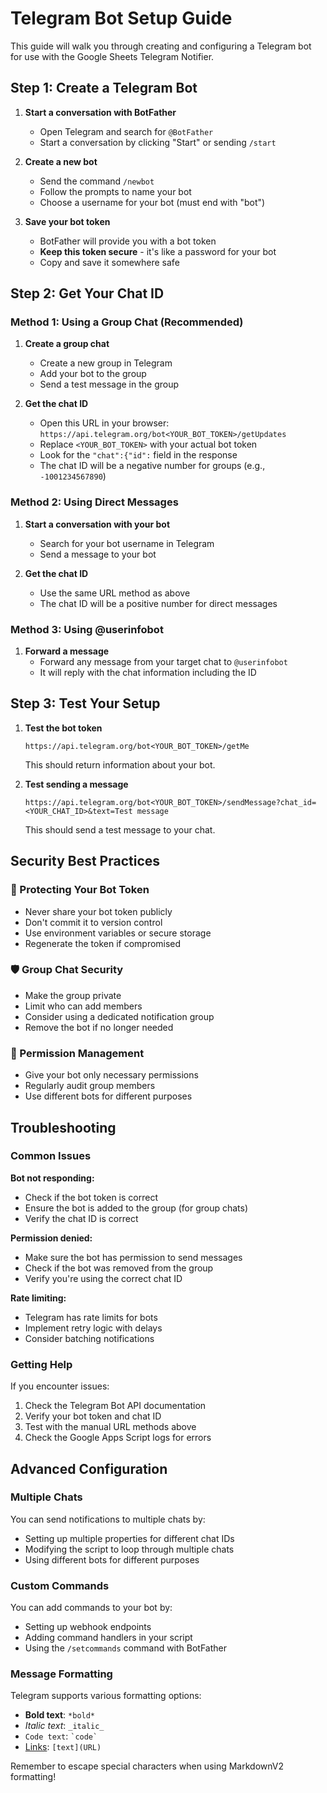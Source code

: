 # Telegram Bot Setup Guide

This guide will walk you through creating and configuring a Telegram bot for use with the Google Sheets Telegram Notifier.

## Step 1: Create a Telegram Bot

1. **Start a conversation with BotFather**
   - Open Telegram and search for `@BotFather`
   - Start a conversation by clicking "Start" or sending `/start`

2. **Create a new bot**
   - Send the command `/newbot`
   - Follow the prompts to name your bot
   - Choose a username for your bot (must end with "bot")

3. **Save your bot token**
   - BotFather will provide you with a bot token
   - **Keep this token secure** - it's like a password for your bot
   - Copy and save it somewhere safe

## Step 2: Get Your Chat ID

### Method 1: Using a Group Chat (Recommended)

1. **Create a group chat**
   - Create a new group in Telegram
   - Add your bot to the group
   - Send a test message in the group

2. **Get the chat ID**
   - Open this URL in your browser: `https://api.telegram.org/bot<YOUR_BOT_TOKEN>/getUpdates`
   - Replace `<YOUR_BOT_TOKEN>` with your actual bot token
   - Look for the `"chat":{"id":` field in the response
   - The chat ID will be a negative number for groups (e.g., `-1001234567890`)

### Method 2: Using Direct Messages

1. **Start a conversation with your bot**
   - Search for your bot username in Telegram
   - Send a message to your bot

2. **Get the chat ID**
   - Use the same URL method as above
   - The chat ID will be a positive number for direct messages

### Method 3: Using @userinfobot

1. **Forward a message**
   - Forward any message from your target chat to `@userinfobot`
   - It will reply with the chat information including the ID

## Step 3: Test Your Setup

1. **Test the bot token**
   ```
   https://api.telegram.org/bot<YOUR_BOT_TOKEN>/getMe
   ```
   This should return information about your bot.

2. **Test sending a message**
   ```
   https://api.telegram.org/bot<YOUR_BOT_TOKEN>/sendMessage?chat_id=<YOUR_CHAT_ID>&text=Test message
   ```
   This should send a test message to your chat.

## Security Best Practices

### 🔐 Protecting Your Bot Token
- Never share your bot token publicly
- Don't commit it to version control
- Use environment variables or secure storage
- Regenerate the token if compromised

### 🛡️ Group Chat Security
- Make the group private
- Limit who can add members
- Consider using a dedicated notification group
- Remove the bot if no longer needed

### 📱 Permission Management
- Give your bot only necessary permissions
- Regularly audit group members
- Use different bots for different purposes

## Troubleshooting

### Common Issues

**Bot not responding:**
- Check if the bot token is correct
- Ensure the bot is added to the group (for group chats)
- Verify the chat ID is correct

**Permission denied:**
- Make sure the bot has permission to send messages
- Check if the bot was removed from the group
- Verify you're using the correct chat ID

**Rate limiting:**
- Telegram has rate limits for bots
- Implement retry logic with delays
- Consider batching notifications

### Getting Help

If you encounter issues:
1. Check the Telegram Bot API documentation
2. Verify your bot token and chat ID
3. Test with the manual URL methods above
4. Check the Google Apps Script logs for errors

## Advanced Configuration

### Multiple Chats
You can send notifications to multiple chats by:
- Setting up multiple properties for different chat IDs
- Modifying the script to loop through multiple chats
- Using different bots for different purposes

### Custom Commands
You can add commands to your bot by:
- Setting up webhook endpoints
- Adding command handlers in your script
- Using the `/setcommands` command with BotFather

### Message Formatting
Telegram supports various formatting options:
- **Bold text**: `*bold*`
- *Italic text*: `_italic_`
- `Code text`: `` `code` ``
- [Links](URL): `[text](URL)`

Remember to escape special characters when using MarkdownV2 formatting!